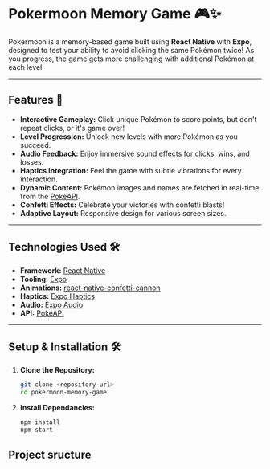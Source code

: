 # Pokermoon Memory Game 🎮✨

Pokermoon is a memory-based game built using **React Native** with **Expo**, designed to test your ability to avoid clicking the same Pokémon twice! As you progress, the game gets more challenging with additional Pokémon at each level.

---

## Features 🚀

- **Interactive Gameplay:** Click unique Pokémon to score points, but don't repeat clicks, or it's game over!
- **Level Progression:** Unlock new levels with more Pokémon as you succeed.
- **Audio Feedback:** Enjoy immersive sound effects for clicks, wins, and losses.
- **Haptics Integration:** Feel the game with subtle vibrations for every interaction.
- **Dynamic Content:** Pokémon images and names are fetched in real-time from the [PokéAPI](https://pokeapi.co/).
- **Confetti Effects:** Celebrate your victories with confetti blasts!
- **Adaptive Layout:** Responsive design for various screen sizes.

---

## Technologies Used 🛠

- **Framework:** [React Native](https://reactnative.dev/)
- **Tooling:** [Expo](https://expo.dev/)
- **Animations:** [react-native-confetti-cannon](https://github.com/VoronchukIgor/react-native-confetti-cannon)
- **Haptics:** [Expo Haptics](https://docs.expo.dev/versions/latest/sdk/haptics/)
- **Audio:** [Expo Audio](https://docs.expo.dev/versions/latest/sdk/av/)
- **API:** [PokéAPI](https://pokeapi.co/)

---

## Setup & Installation 🛠

1. **Clone the Repository:**

   ```bash
   git clone <repository-url>
   cd pokermoon-memory-game
   ```

2. **Install Dependancies:**

   ```bash
   npm install
   npm start
   ```

## Project sructure


